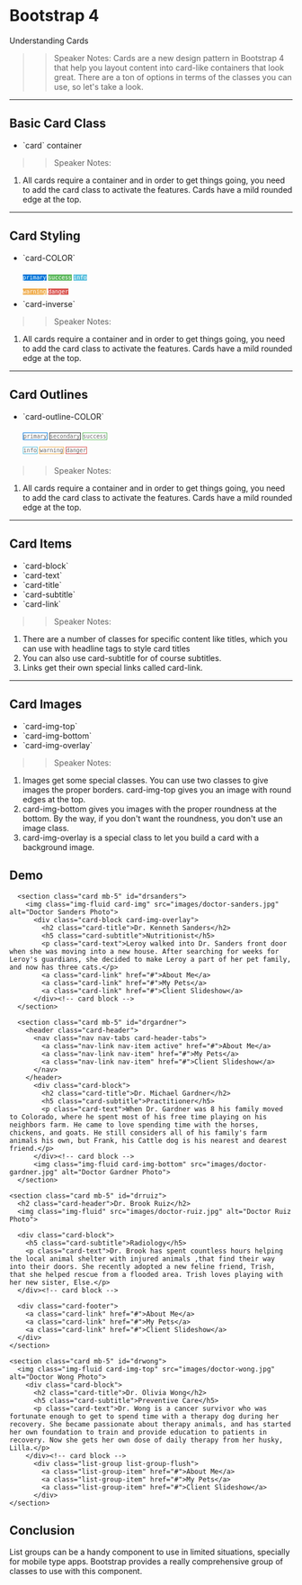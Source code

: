 <!-- .slide: data-state="title" -->
# Bootstrap 4
Understanding Cards

>> Speaker Notes:
Cards are a new design pattern in Bootstrap 4 that help you layout content into card-like containers that look great. There are a ton of options in terms of the classes you can use, so let's take a look.

---

<!-- .slide: data-state="hasicon" -->

## <i class="fa fa-list-alt"></i> Basic Card Class

<ul>
	<li class="fragment">`card` container</li>
</ul>

>> Speaker Notes:
1. All cards require a container and in order to get things going, you need to add the card class to activate the features. Cards have a mild rounded edge at the top.

---

<!-- .slide: data-state="hasicon" -->

## <i class="fa fa-list-alt"></i> Card Styling

<ul>
	<li class="fragment"><p contenteditable>`card-COLOR`</p>
		<small style="line-height: 220%; vertical-align: text-bottom;">
			<code style="background:#0275d8; color:white;">primary</code>
			<code style="background:#5cb85c; color:white;">success</code>
			<code style="background:#5bc0de; color:white;">info</code><br>
			<code style="background:#f0ad4e; color:white;">warning</code>
			<code style="background:#D9534E; color:white;">danger</code>
		</small>
	</li>
	<li class="fragment">`card-inverse`</li>
</ul>

>> Speaker Notes:
1. All cards require a container and in order to get things going, you need to add the card class to activate the features. Cards have a mild rounded edge at the top.

---

<!-- .slide: data-state="hasicon" -->

## <i class="fa fa-list-alt"></i> Card Outlines

<ul>
	<li><p contenteditable>`card-outline-COLOR`</p>
		<small style="line-height: 220%; vertical-align: text-bottom;">
			<code style="background:#FFF; border: 1px solid #0275d8; color:#666;">primary</code>
			<code style="background:#FFF; border: 1px solid #292b2c; color:#666;">secondary</code>
			<code style="background:#FFF; border: 1px solid #5cb85c; color:#666;">success</code><br>
			<code style="background:#FFF; border: 1px solid #5bc0de; color:#666;">info</code>
			<code style="background:#FFF; border: 1px solid #f0ad4e; color:#666;">warning</code>
			<code style="background:#FFF; border: 1px solid #D9534E; color:#666;">danger</code>
		</small>
	</li>
</ul>

>> Speaker Notes:
1. All cards require a container and in order to get things going, you need to add the card class to activate the features. Cards have a mild rounded edge at the top.

---

<!-- .slide: data-state="hasicon" -->

## <i class="fa fa-list-alt"></i> Card Items

<ul>
	<li>`card-block`</li>
	<li class="fragment">`card-text`</li>
	<li class="fragment">`card-title`</li>
	<li class="fragment">`card-subtitle`</li>
	<li class="fragment">`card-link`</li>
</ul>

>> Speaker Notes:
1. There are a number of classes for specific content like titles, which you can use with headline tags to style card titles
2. You can also use card-subtitle for of course subtitles.
3. Links get their own special links called card-link.

---

<!-- .slide: data-state="hasicon" -->

## <i class="fa fa-list-alt"></i> Card Images

<ul>
	<li>`card-img-top`</li>
	<li class="fragment">`card-img-bottom`</li>
	<li class="fragment">`card-img-overlay`</li>
</ul>

>> Speaker Notes:
1. Images get some special classes. You can use two classes to give images the proper borders. card-img-top gives you an image with round edges at the top.
2. card-img-bottom gives you images with the proper roundness at the bottom. By the way, if you don't want the roundness, you don't use an image class.
3. card-img-overlay is a special class to let you build a card with a background image.


## Demo

```
  <section class="card mb-5" id="drsanders">
    <img class="img-fluid card-img" src="images/doctor-sanders.jpg" alt="Doctor Sanders Photo">
      <div class="card-block card-img-overlay">
        <h2 class="card-title">Dr. Kenneth Sanders</h2>
        <h5 class="card-subtitle">Nutritionist</h5>
        <p class="card-text">Leroy walked into Dr. Sanders front door when she was moving into a new house. After searching for weeks for Leroy's guardians, she decided to make Leroy a part of her pet family, and now has three cats.</p>
        <a class="card-link" href="#">About Me</a>
        <a class="card-link" href="#">My Pets</a>
        <a class="card-link" href="#">Client Slideshow</a>
      </div><!-- card block -->
  </section>
```

```
  <section class="card mb-5" id="drgardner">
    <header class="card-header">
      <nav class="nav nav-tabs card-header-tabs">
        <a class="nav-link nav-item active" href="#">About Me</a>
        <a class="nav-link nav-item" href="#">My Pets</a>
        <a class="nav-link nav-item" href="#">Client Slideshow</a>
      </nav>
    </header>
      <div class="card-block">
        <h2 class="card-title">Dr. Michael Gardner</h2>
        <h5 class="card-subtitle">Practitioner</h5>
        <p class="card-text">When Dr. Gardner was 8 his family moved to Colorado, where he spent most of his free time playing on his neighbors farm. He came to love spending time with the horses, chickens, and goats. He still considers all of his family's farm animals his own, but Frank, his Cattle dog is his nearest and dearest friend.</p>
      </div><!-- card block -->
      <img class="img-fluid card-img-bottom" src="images/doctor-gardner.jpg" alt="Doctor Gardner Photo">
  </section>
```

```
<section class="card mb-5" id="drruiz">
  <h2 class="card-header">Dr. Brook Ruiz</h2>
  <img class="img-fluid" src="images/doctor-ruiz.jpg" alt="Doctor Ruiz Photo">
  
  <div class="card-block">
    <h5 class="card-subtitle">Radiology</h5>
    <p class="card-text">Dr. Brook has spent countless hours helping the local animal shelter with injured animals ,that find their way into their doors. She recently adopted a new feline friend, Trish, that she helped rescue from a flooded area. Trish loves playing with her new sister, Else.</p>
  </div><!-- card block -->

  <div class="card-footer">
    <a class="card-link" href="#">About Me</a>
    <a class="card-link" href="#">My Pets</a>
    <a class="card-link" href="#">Client Slideshow</a>
  </div>
</section>
```

```
<section class="card mb-5" id="drwong">
  <img class="img-fluid card-img-top" src="images/doctor-wong.jpg" alt="Doctor Wong Photo">
    <div class="card-block">
      <h2 class="card-title">Dr. Olivia Wong</h2>
      <h5 class="card-subtitle">Preventive Care</h5>
      <p class="card-text">Dr. Wong is a cancer survivor who was fortunate enough to get to spend time with a therapy dog during her recovery. She became passionate about therapy animals, and has started her own foundation to train and provide education to patients in recovery. Now she gets her own dose of daily therapy from her husky, Lilla.</p>
    </div><!-- card block -->
      <div class="list-group list-group-flush">
        <a class="list-group-item" href="#">About Me</a>
        <a class="list-group-item" href="#">My Pets</a>
        <a class="list-group-item" href="#">Client Slideshow</a>
      </div>        
</section>

```



## Conclusion
List groups can be a handy component to use in limited situations, specially for mobile type apps. Bootstrap provides a really comprehensive group of classes to use with this component.